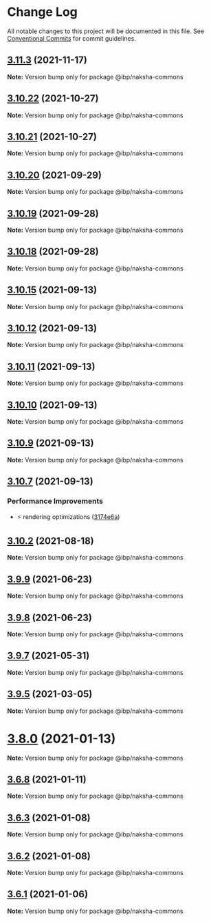 # Change Log

All notable changes to this project will be documented in this file.
See [Conventional Commits](https://conventionalcommits.org) for commit guidelines.

## [3.11.3](https://github.com/strandls/naksha-components-react/compare/v3.10.18...v3.11.3) (2021-11-17)

**Note:** Version bump only for package @ibp/naksha-commons





## [3.10.22](https://github.com/strandls/naksha-components-react/compare/v3.10.21...v3.10.22) (2021-10-27)

**Note:** Version bump only for package @ibp/naksha-commons





## [3.10.21](https://github.com/strandls/naksha-components-react/compare/v3.10.20...v3.10.21) (2021-10-27)

**Note:** Version bump only for package @ibp/naksha-commons





## [3.10.20](https://github.com/strandls/naksha-components-react/compare/v3.10.19...v3.10.20) (2021-09-29)

**Note:** Version bump only for package @ibp/naksha-commons





## [3.10.19](https://github.com/strandls/naksha-components-react/compare/v3.10.18...v3.10.19) (2021-09-28)

**Note:** Version bump only for package @ibp/naksha-commons





## [3.10.18](https://github.com/strandls/naksha-components-react/compare/v3.10.8...v3.10.18) (2021-09-28)

**Note:** Version bump only for package @ibp/naksha-commons





## [3.10.15](https://github.com/strandls/naksha-components-react/compare/v3.10.14...v3.10.15) (2021-09-13)

**Note:** Version bump only for package @ibp/naksha-commons





## [3.10.12](https://github.com/strandls/naksha-components-react/compare/v3.10.11...v3.10.12) (2021-09-13)

**Note:** Version bump only for package @ibp/naksha-commons





## [3.10.11](https://github.com/strandls/naksha-components-react/compare/v3.10.10...v3.10.11) (2021-09-13)

**Note:** Version bump only for package @ibp/naksha-commons





## [3.10.10](https://github.com/strandls/naksha-components-react/compare/v3.10.9...v3.10.10) (2021-09-13)

**Note:** Version bump only for package @ibp/naksha-commons





## [3.10.9](https://github.com/strandls/naksha-components-react/compare/v3.10.8...v3.10.9) (2021-09-13)

**Note:** Version bump only for package @ibp/naksha-commons





## [3.10.7](https://github.com/strandls/naksha-components-react/compare/v3.10.6...v3.10.7) (2021-09-13)


### Performance Improvements

* :zap: rendering optimizations ([3174e6a](https://github.com/strandls/naksha-components-react/commit/3174e6a35b432204475efbc854383cec877960d6))





## [3.10.2](https://github.com/strandls/naksha-components-react/compare/v3.10.1...v3.10.2) (2021-08-18)

**Note:** Version bump only for package @ibp/naksha-commons





## [3.9.9](https://github.com/strandls/naksha-components-react/compare/v3.9.8...v3.9.9) (2021-06-23)

**Note:** Version bump only for package @ibp/naksha-commons





## [3.9.8](https://github.com/strandls/naksha-components-react/compare/v3.9.7...v3.9.8) (2021-06-23)

**Note:** Version bump only for package @ibp/naksha-commons





## [3.9.7](https://github.com/strandls/naksha-components-react/compare/v3.9.6...v3.9.7) (2021-05-31)

**Note:** Version bump only for package @ibp/naksha-commons





## [3.9.5](https://github.com/strandls/naksha-components-react/compare/v3.9.4...v3.9.5) (2021-03-05)

**Note:** Version bump only for package @ibp/naksha-commons





# [3.8.0](https://github.com/strandls/naksha-components-react/compare/v3.3.5...v3.8.0) (2021-01-13)

**Note:** Version bump only for package @ibp/naksha-commons





## [3.6.8](https://github.com/strandls/naksha-components-react/compare/v3.6.7...v3.6.8) (2021-01-11)

**Note:** Version bump only for package @ibp/naksha-commons





## [3.6.3](https://github.com/strandls/naksha-components-react/compare/v3.3.5...v3.6.3) (2021-01-08)

**Note:** Version bump only for package @ibp/naksha-commons





## [3.6.2](https://github.com/strandls/naksha-components-react/compare/v3.3.5...v3.6.2) (2021-01-08)

**Note:** Version bump only for package @ibp/naksha-commons





## [3.6.1](https://github.com/strandls/naksha-components-react/compare/v3.3.5...v3.6.1) (2021-01-06)

**Note:** Version bump only for package @ibp/naksha-commons
